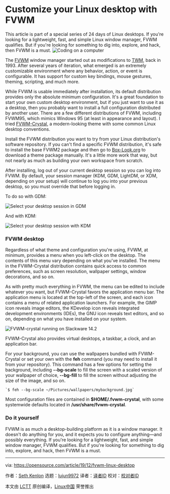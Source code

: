 [#]: collector: (lujun9972)
[#]: translator: (geekpi)
[#]: reviewer: ( )
[#]: publisher: ( )
[#]: url: ( )
[#]: subject: (Customize your Linux desktop with FVWM)
[#]: via: (https://opensource.com/article/19/12/fvwm-linux-desktop)
[#]: author: (Seth Kenlon https://opensource.com/users/seth)

Customize your Linux desktop with FVWM
======
This article is part of a special series of 24 days of Linux desktops.
If you're looking for a lightweight, fast, and simple Linux window
manager, FVWM qualifies. But if you're looking for something to dig
into, explore, and hack, then FVWM is a must.
![Coding on a computer][1]

The [FVWM][2] window manager started out as modifications to [TWM][3], back in 1993. After several years of iteration, what emerged is an extremely customizable environment where any behavior, action, or event is configurable. It has support for custom key bindings, mouse gestures, theming, scripting, and much more.

While FVWM is usable immediately after installation, its default distribution provides only the absolute minimum configuration. It's a great foundation to start your own custom desktop environment, but if you just want to use it as a desktop, then you probably want to install a full configuration distributed by another user. There are a few different distributions of FVWM, including FVWM95, which mimics Windows 95 (at least in appearance and layout). I tried [FVWM-Crystal][4], a modern-looking theme with some common Linux desktop conventions.

Install the FVWM distribution you want to try from your Linux distribution's software repository. If you can't find a specific FVWM distribution, it's safe to install the base FVWM2 package and then go to [Box-Look.org][5] to download a theme package manually. It's a little more work that way, but not nearly as much as building your own workspace from scratch.

After installing, log out of your current desktop session so you can log into FVWM. By default, your session manager (KDM, GDM, LightDM, or XDM, depending on your setup) will continue to log you into your previous desktop, so you must override that before logging in.

To do so with GDM:

![Select your desktop session in GDM][6]

And with KDM:

![Select your desktop session with KDM][7]

### FVWM desktop

Regardless of what theme and configuration you're using, FVWM, at minimum, provides a menu when you left-click on the desktop. The contents of this menu vary depending on what you've installed. The menu in the FVWM-Crystal distribution contains quick access to common preferences, such as screen resolution, wallpaper settings, window decorations, and so on.

As with pretty much everything in FVWM, the menu can be edited to include whatever you want, but FVWM-Crystal favors the application menu bar. The application menu is located at the top-left of the screen, and each icon contains a menu of related application launchers. For example, the GIMP icon reveals image editors, the KDevelop icon reveals integrated development environments (IDEs), the GNU icon reveals text editors, and so on, depending on what you have installed on your system.

![FVWM-crystal running on Slackware 14.2][8]

FVWM-Crystal also provides virtual desktops, a taskbar, a clock, and an application bar.

For your background, you can use the wallpapers bundled with FVWM-Crystal or set your own with the **feh** command (you may need to install it from your repository). This command has a few options for setting the background, including **\--bg-scale** to fill the screen with a scaled version of your wallpaper of choice, **\--bg-fill** to fill the screen without adjusting the size of the image, and so on.


```
`$ feh --bg-scale ~/Pictures/wallpapers/mybackground.jpg`
```

Most configuration files are contained in **$HOME/.fvwm-crystal**, with some systemwide defaults located in **/usr/share/fvwm-crystal**.

### Do it yourself

FVWM is as much a desktop-building platform as it is a window manager. It doesn't do anything for you, and it expects you to configure anything—and possibly everything.
If you're looking for a lightweight, fast, and simple window manager, FVWM qualifies. But if you're looking for something to dig into, explore, and hack, then FVWM is a must.

--------------------------------------------------------------------------------

via: https://opensource.com/article/19/12/fvwm-linux-desktop

作者：[Seth Kenlon][a]
选题：[lujun9972][b]
译者：[译者ID](https://github.com/译者ID)
校对：[校对者ID](https://github.com/校对者ID)

本文由 [LCTT](https://github.com/LCTT/TranslateProject) 原创编译，[Linux中国](https://linux.cn/) 荣誉推出

[a]: https://opensource.com/users/seth
[b]: https://github.com/lujun9972
[1]: https://opensource.com/sites/default/files/styles/image-full-size/public/lead-images/code_computer_laptop_hack_work.png?itok=aSpcWkcl (Coding on a computer)
[2]: http://www.fvwm.org/
[3]: https://en.wikipedia.org/wiki/Twm
[4]: https://www.box-look.org/p/1018270/
[5]: http://box-look.org
[6]: https://opensource.com/sites/default/files/advent-gdm_0.jpg (Select your desktop session in GDM)
[7]: https://opensource.com/sites/default/files/advent-kdm.jpg (Select your desktop session with KDM)
[8]: https://opensource.com/sites/default/files/advent-fvwm-crystal.jpg (FVWM-crystal running on Slackware 14.2)
